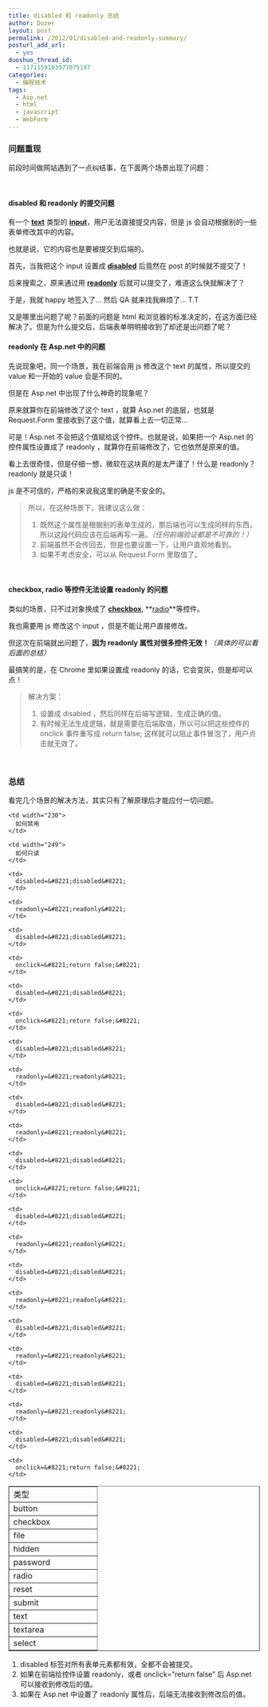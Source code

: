 ```yaml
---
title: disabled 和 readonly 总结
author: Dozer
layout: post
permalink: /2012/01/disabled-and-readonly-summary/
posturl_add_url:
  - yes
duoshuo_thread_id:
  - 1171159103977075197
categories:
  - 编程技术
tags:
  - Asp.net
  - html
  - javascript
  - WebForm
---
```


### <span id="i">问题重现</span>

前段时间做网站遇到了一点纠结事，在下面两个场景出现了问题：

&nbsp;

#### <span id="disabled_readonly">disabled 和 readonly 的提交问题</span>

有一个 <a href="http://www.w3school.com.cn/htmldom/dom_obj_text.asp" target="_blank"><strong>text</strong></a> 类型的 <a href="http://www.w3school.com.cn/tags/tag_input.asp" target="_blank"><strong>input</strong></a>，用户无法直接提交内容，但是 js 会自动根据别的一些表单修改其中的内容。

也就是说，它的内容也是要被提交到后端的。

首先，当我把这个 input 设置成 <a href="http://www.w3school.com.cn/htmldom/prop_checkbox_disabled.asp" target="_blank"><strong>disabled</strong></a> 后竟然在 post 的时候就不提交了！

后来搜索之，原来通过用 <a href="http://www.w3school.com.cn/tags/att_input_readonly.asp" target="_blank"><strong>readonly</strong></a> 后就可以提交了，难道这么快就解决了？

于是，我就 happy 地签入了… 然后 QA 就来找我麻烦了… T.T

又是哪里出问题了呢？前面的问题是 html 和浏览器的标准决定的，在这方面已经解决了。但是为什么提交后，后端表单明明接收到了却还是出问题了呢？

<!--more-->

#### <span id="readonly_Aspnet">readonly 在 Asp.net 中的问题</span>

先说现象吧，同一个场景，我在前端会用 js 修改这个 text 的属性，所以提交的 value 和一开始的 value 会是不同的。

但是在 Asp.net 中出现了什么神奇的现象呢？

原来就算你在前端修改了这个 text ，就算 Asp.net 的底层，也就是 Request.Form 里接收到了这个值，就算看上去一切正常…

可是！Asp.net 不会把这个值赋给这个控件。也就是说，如果把一个 Asp.net 的控件属性设置成了 readonly ，就算你在前端修改了，它也依然是原来的值。

看上去很奇怪，但是仔细一想，微软在这块真的是太严谨了！什么是 readonly？ readonly 就是只读！

js 是不可信的，严格的来说我这里的确是不安全的。

> 所以，在这种场景下，我建议这么做：
> 
> 1.  既然这个属性是根据别的表单生成的，那后端也可以生成同样的东西，所以这段代码应该在后端再写一遍。*（任何前端验证都是不可靠的！）*
> 2.  前端虽然不会传回去，但是也要设置一下，让用户直观地看到。
> 3.  如果不考虑安全，可以从 Request.Form 里取值了。

&nbsp;

#### <span id="checkbox_radio_readonly">checkbox, radio 等控件无法设置 readonly 的问题</span>

类似的场景，只不过对象换成了 <a href="http://www.w3school.com.cn/htmldom/dom_obj_checkbox.asp" target="_blank"><strong>checkbox</strong></a>, **<a href="http://www.w3school.com.cn/htmldom/dom_obj_radio.asp" target="_blank">radio</a>**等控件。

我也需要用 js 修改这个 input ，但是不能让用户直接修改。

但这次在前端就出问题了，**因为 readonly 属性对很多控件无效！***（具体的可以看后面的总结）*

最搞笑的是，在 Chrome 里如果设置成 readonly 的话，它会变灰，但是却可以点！

> 解决方案：
> 
> 1.  设置成 disabled ，然后同样在后端写逻辑，生成正确的值。
> 2.  有时候无法生成逻辑，就是需要在后端取值，所以可以把这些控件的 onclick 事件重写成 return false; 这样就可以阻止事件冒泡了，用户点击就无效了。

&nbsp;

### <span id="i-2">总结</span>

看完几个场景的解决方法，其实只有了解原理后才能应付一切问题。

<table border="1" cellspacing="0" cellpadding="0">
  <tr>
    <td width="160" height="18">
      类型
    </td>
    
    <td width="230">
      如何禁用
    </td>
    
    <td width="249">
      如何只读
    </td>
  </tr>
  
  <tr>
    <td height="18">
      button
    </td>
    
    <td>
      disabled=&#8221;disabled&#8221;
    </td>
    
    <td>
      readonly=&#8221;readonly&#8221;
    </td>
  </tr>
  
  <tr>
    <td height="18">
      checkbox
    </td>
    
    <td>
      disabled=&#8221;disabled&#8221;
    </td>
    
    <td>
      onclick=&#8221;return false;&#8221;
    </td>
  </tr>
  
  <tr>
    <td height="18">
      file
    </td>
    
    <td>
      disabled=&#8221;disabled&#8221;
    </td>
    
    <td>
      onclick=&#8221;return false;&#8221;
    </td>
  </tr>
  
  <tr>
    <td height="18">
      hidden
    </td>
    
    <td>
      disabled=&#8221;disabled&#8221;
    </td>
    
    <td>
      readonly=&#8221;readonly&#8221;
    </td>
  </tr>
  
  <tr>
    <td height="18">
      password
    </td>
    
    <td>
      disabled=&#8221;disabled&#8221;
    </td>
    
    <td>
      readonly=&#8221;readonly&#8221;
    </td>
  </tr>
  
  <tr>
    <td height="18">
      radio
    </td>
    
    <td>
      disabled=&#8221;disabled&#8221;
    </td>
    
    <td>
      onclick=&#8221;return false;&#8221;
    </td>
  </tr>
  
  <tr>
    <td height="18">
      reset
    </td>
    
    <td>
      disabled=&#8221;disabled&#8221;
    </td>
    
    <td>
      readonly=&#8221;readonly&#8221;
    </td>
  </tr>
  
  <tr>
    <td height="18">
      submit
    </td>
    
    <td>
      disabled=&#8221;disabled&#8221;
    </td>
    
    <td>
      readonly=&#8221;readonly&#8221;
    </td>
  </tr>
  
  <tr>
    <td height="18">
      text
    </td>
    
    <td>
      disabled=&#8221;disabled&#8221;
    </td>
    
    <td>
      readonly=&#8221;readonly&#8221;
    </td>
  </tr>
  
  <tr>
    <td height="18">
      textarea
    </td>
    
    <td>
      disabled=&#8221;disabled&#8221;
    </td>
    
    <td>
      readonly=&#8221;readonly&#8221;
    </td>
  </tr>
  
  <tr>
    <td height="18">
      select
    </td>
    
    <td>
      disabled=&#8221;disabled&#8221;
    </td>
    
    <td>
      onclick=&#8221;return false;&#8221;
    </td>
  </tr>
</table>

1.  disabled 标签对所有表单元素都有效，全都不会被提交。
2.  如果在前端给控件设置 readonly，或者 onclick=&#8221;return false&#8221; 后 Asp.net 可以接收到修改后的值。
3.  如果在 Asp.net 中设置了 readonly 属性后，后端无法接收到修改后的值。

